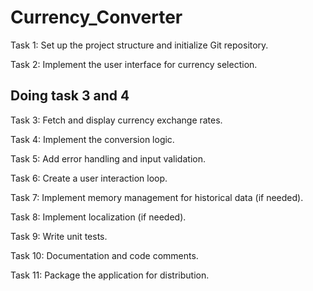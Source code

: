 # Currency_Converter

Task 1: Set up the project structure and initialize Git repository.

Task 2: Implement the user interface for currency selection.

## Doing task 3 and 4

Task 3: Fetch and display currency exchange rates.

Task 4: Implement the conversion logic.

Task 5: Add error handling and input validation.

Task 6: Create a user interaction loop.

Task 7: Implement memory management for historical data (if needed).

Task 8: Implement localization (if needed).

Task 9: Write unit tests.

Task 10: Documentation and code comments.

Task 11: Package the application for distribution.

